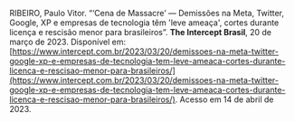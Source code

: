 RIBEIRO, Paulo Vitor. “‘Cena de Massacre’ — Demissões na Meta, Twitter, Google, XP e empresas de tecnologia têm 'leve ameaça', cortes durante licença e rescisão menor para brasileiros”. **The Intercept Brasil**, 20 de março de 2023. Disponível em: [https://www.intercept.com.br/2023/03/20/demissoes-na-meta-twitter-google-xp-e-empresas-de-tecnologia-tem-leve-ameaca-cortes-durante-licenca-e-rescisao-menor-para-brasileiros/](https://www.intercept.com.br/2023/03/20/demissoes-na-meta-twitter-google-xp-e-empresas-de-tecnologia-tem-leve-ameaca-cortes-durante-licenca-e-rescisao-menor-para-brasileiros/). Acesso em 14 de abril de 2023.